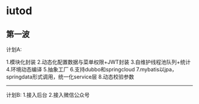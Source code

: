 # iutod
第一波
---
计划A:

1.模块化封装
2.动态化配置数据与菜单权限+JWT封装
3.自维护线程池队列+统计
4.环境动态编译
5.抽象工厂
6.支持dubbo和springcloud
7.mybatis以jpa，springdata形式调用，统一化service层
8.动态校验参数

---


计划B:
1.接入后台
2.接入微信公众号
